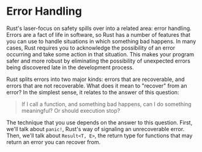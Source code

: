 # Error Handling

Rust's laser-focus on safety spills over into a related area: error handling.
Errors are a fact of life in software, so Rust has a number of features that you
can use to handle situations in which something bad happens. In many cases,
Rust requires you to acknowledge the possibility of an error occurring and take
some action in that situation. This makes your program safer and more robust by
eliminating the possibility of unexpected errors being discovered late in the
development process.

Rust splits errors into two major kinds: errors that are recoverable, and
errors that are not recoverable. What does it mean to "recover" from an
error? In the simplest sense, it relates to the answer of this question:

> If I call a function, and something bad happens, can I do something
> meaningful? Or should execution stop?

The technique that you use depends on the answer to this question. First,
we'll talk about `panic!`, Rust's way of signaling an unrecoverable error.
Then, we'll talk about `Result<T, E>`, the return type for functions that
may return an error you can recover from.

